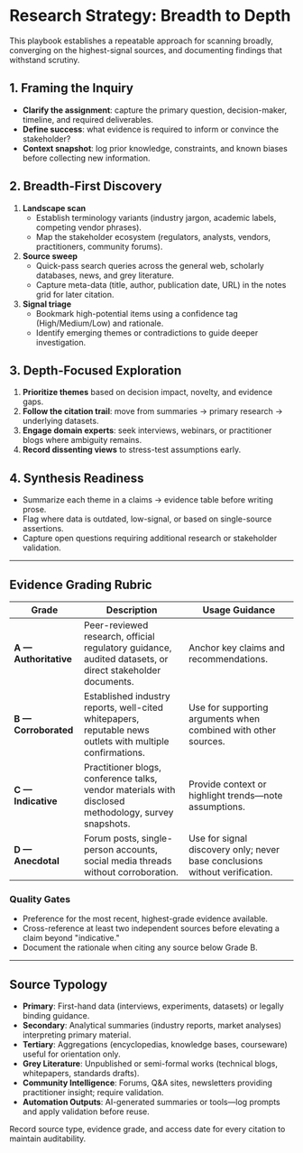 # Research Strategy: Breadth to Depth

This playbook establishes a repeatable approach for scanning broadly, converging on the highest-signal sources, and documenting findings that withstand scrutiny.

## 1. Framing the Inquiry
- **Clarify the assignment**: capture the primary question, decision-maker, timeline, and required deliverables.
- **Define success**: what evidence is required to inform or convince the stakeholder?
- **Context snapshot**: log prior knowledge, constraints, and known biases before collecting new information.

## 2. Breadth-First Discovery
1. **Landscape scan**
   - Establish terminology variants (industry jargon, academic labels, competing vendor phrases).
   - Map the stakeholder ecosystem (regulators, analysts, vendors, practitioners, community forums).
2. **Source sweep**
   - Quick-pass search queries across the general web, scholarly databases, news, and grey literature.
   - Capture meta-data (title, author, publication date, URL) in the notes grid for later citation.
3. **Signal triage**
   - Bookmark high-potential items using a confidence tag (High/Medium/Low) and rationale.
   - Identify emerging themes or contradictions to guide deeper investigation.

## 3. Depth-Focused Exploration
1. **Prioritize themes** based on decision impact, novelty, and evidence gaps.
2. **Follow the citation trail**: move from summaries → primary research → underlying datasets.
3. **Engage domain experts**: seek interviews, webinars, or practitioner blogs where ambiguity remains.
4. **Record dissenting views** to stress-test assumptions early.

## 4. Synthesis Readiness
- Summarize each theme in a claims → evidence table before writing prose.
- Flag where data is outdated, low-signal, or based on single-source assertions.
- Capture open questions requiring additional research or stakeholder validation.

---

## Evidence Grading Rubric
| Grade | Description | Usage Guidance |
|-------|-------------|----------------|
| **A — Authoritative** | Peer-reviewed research, official regulatory guidance, audited datasets, or direct stakeholder documents. | Anchor key claims and recommendations.|
| **B — Corroborated** | Established industry reports, well-cited whitepapers, reputable news outlets with multiple confirmations. | Use for supporting arguments when combined with other sources.|
| **C — Indicative** | Practitioner blogs, conference talks, vendor materials with disclosed methodology, survey snapshots. | Provide context or highlight trends—note assumptions.|
| **D — Anecdotal** | Forum posts, single-person accounts, social media threads without corroboration. | Use for signal discovery only; never base conclusions without verification.|

### Quality Gates
- Preference for the most recent, highest-grade evidence available.
- Cross-reference at least two independent sources before elevating a claim beyond "indicative."
- Document the rationale when citing any source below Grade B.

---

## Source Typology
- **Primary**: First-hand data (interviews, experiments, datasets) or legally binding guidance.
- **Secondary**: Analytical summaries (industry reports, market analyses) interpreting primary material.
- **Tertiary**: Aggregations (encyclopedias, knowledge bases, courseware) useful for orientation only.
- **Grey Literature**: Unpublished or semi-formal works (technical blogs, whitepapers, standards drafts).
- **Community Intelligence**: Forums, Q&A sites, newsletters providing practitioner insight; require validation.
- **Automation Outputs**: AI-generated summaries or tools—log prompts and apply validation before reuse.

Record source type, evidence grade, and access date for every citation to maintain auditability.
